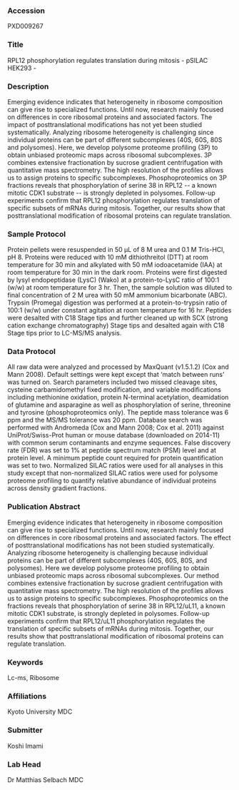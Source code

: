### Accession
PXD009267

### Title
RPL12 phosphorylation regulates translation during mitosis - pSILAC HEK293 -

### Description
Emerging evidence indicates that heterogeneity in ribosome composition can give rise to specialized functions. Until now, research mainly focused on differences in core ribosomal proteins and associated factors. The impact of posttranslational modifications has not yet been studied systematically. Analyzing ribosome heterogeneity is challenging since individual proteins can be part of different subcomplexes (40S, 60S, 80S and polysomes). Here, we develop polysome proteome profiling (3P) to obtain unbiased proteomic maps across ribosomal subcomplexes. 3P combines extensive fractionation by sucrose gradient centrifugation with quantitative mass spectrometry. The high resolution of the profiles allows us to assign proteins to specific subcomplexes. Phosphoproteomics on 3P fractions reveals that phosphorylation of serine 38 in RPL12 -- a known mitotic CDK1 substrate -- is strongly depleted in polysomes. Follow-up experiments confirm that RPL12 phosphorylation regulates translation of specific subsets of mRNAs during mitosis. Together, our results show that posttranslational modification of ribosomal proteins can regulate translation.

### Sample Protocol
Protein pellets were resuspended in 50 µL of 8 M urea and 0.1 M Tris-HCl, pH 8. Proteins were reduced with 10 mM dithiothreitol (DTT) at room temperature for 30 min and alkylated with 50 mM iodoacetamide (IAA) at room temperature for 30 min in the dark room. Proteins were first digested by lysyl endopeptidase (LysC) (Wako) at a protein-to-LysC ratio of 100:1 (w/w) at room temperature for 3 hr. Then, the sample solution was diluted to final concentration of 2 M urea with 50 mM ammonium bicarbonate (ABC). Trypsin (Promega) digestion was performed at a protein-to-trypsin ratio of 100:1 (w/w) under constant agitation at room temperature for 16 hr. Peptides were desalted with C18 Stage tips and further cleaned up with SCX (strong cation exchange chromatography) Stage tips and desalted again with C18 Stage tips prior to LC-MS/MS analysis.

### Data Protocol
All raw data were analyzed and processed by MaxQuant (v1.5.1.2) (Cox and Mann 2008). Default settings were kept except that ‘match between runs’ was turned on. Search parameters included two missed cleavage sites, cysteine carbamidomethyl fixed modification, and variable modifications including methionine oxidation, protein N-terminal acetylation, deamidation of glutamine and asparagine as well as phosphorylation of serine, threonine and tyrosine (phosphoproteomics only). The peptide mass tolerance was 6 ppm and the MS/MS tolerance was 20 ppm. Database search was performed with Andromeda (Cox and Mann 2008; Cox et al. 2011) against UniProt/Swiss-Prot human or mouse database (downloaded on 2014-11) with common serum contaminants and enzyme sequences. False discovery rate (FDR) was set to 1% at peptide spectrum match (PSM) level and at protein level. A minimum peptide count required for protein quantification was set to two. Normalized SILAC ratios were used for all analyses in this study except that non-normalized SILAC ratios were used for polysome proteome profiling to quantify relative abundance of individual proteins across density gradient fractions.

### Publication Abstract
Emerging evidence indicates that heterogeneity in ribosome composition can give rise to specialized functions. Until now, research mainly focused on differences in core ribosomal proteins and associated factors. The effect of posttranslational modifications has not been studied systematically. Analyzing ribosome heterogeneity is challenging because individual proteins can be part of different subcomplexes (40S, 60S, 80S, and polysomes). Here we develop polysome proteome profiling to obtain unbiased proteomic maps across ribosomal subcomplexes. Our method combines extensive fractionation by sucrose gradient centrifugation with quantitative mass spectrometry. The high resolution of the profiles allows us to assign proteins to specific subcomplexes. Phosphoproteomics on the fractions reveals that phosphorylation of serine 38 in RPL12/uL11, a known mitotic CDK1 substrate, is strongly depleted in polysomes. Follow-up experiments confirm that RPL12/uL11 phosphorylation regulates the translation of specific subsets of mRNAs during mitosis. Together, our results show that posttranslational modification of ribosomal proteins can regulate translation.

### Keywords
Lc-ms, Ribosome

### Affiliations
Kyoto University
MDC

### Submitter
Koshi Imami

### Lab Head
Dr Matthias Selbach
MDC


